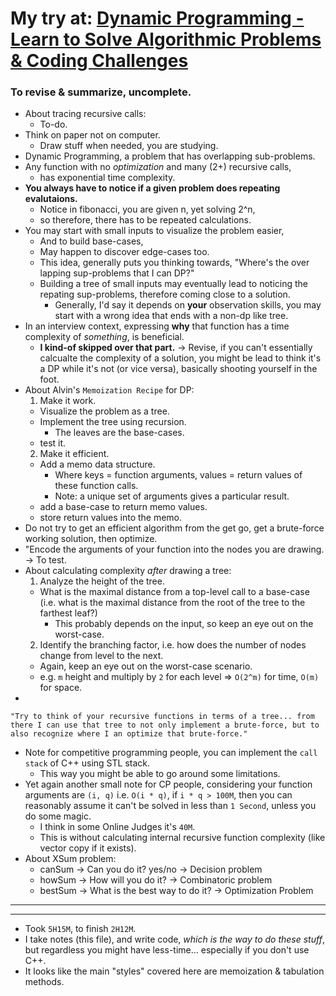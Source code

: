 # My try at: [Dynamic Programming - Learn to Solve Algorithmic Problems & Coding Challenges](https://youtu.be/oBt53YbR9Kk)
### To revise & summarize, uncomplete.
* About tracing recursive calls:
  * To-do.
* Think on paper not on computer.
  * Draw stuff when needed, you are studying.
* Dynamic Programming, a problem that has overlapping sub-problems.
* Any function with no _optimization_ and many (2+) recursive calls,
  * has exponential time complexity.
* **You always have to notice if a given problem does repeating evalutaions.**
  * Notice in fibonacci, you are given n, yet solving 2^n,
  * so therefore, there has to be repeated calculations.
* You may start with small inputs to visualize the problem easier,
  * And to build base-cases,
  * May happen to discover edge-cases too.
  * This idea, generally puts you thinking towards, "Where's the over lapping sup-problems that I can DP?"
  * Building a tree of small inputs may eventually lead to noticing the repating sup-problems, therefore coming close to a solution.
    * Generally, I'd say it depends on **your** observation skills, you may start with a wrong idea that ends with a non-dp like tree.
* In an interview context, expressing **why** that function has a time complexity of _something_, is beneficial.
  * **I kind-of skipped over that part.** -> Revise, if you can't essentially calcualte the complexity of a solution, you might be lead to think it's a DP while it's not (or vice versa), basically shooting yourself in the foot.
* About Alvin's `Memoization Recipe` for DP:
  1. Make it work.
    * Visualize the problem as a tree.
    * Implement the tree using recursion.
      * The leaves are the base-cases.
    * test it.
  2. Make it efficient.
    * Add a memo data structure.
      * Where keys = function arguments, values = return values of these function calls.
      * Note: a unique set of arguments gives a particular result.
    * add a base-case to return memo values. 
    * store return values into the memo.
* Do not try to get an efficient algorithm from the get go, get a brute-force working solution, then optimize.
* "Encode the arguments of your function into the nodes you are drawing. -> To test.
* About calculating complexity _after_ drawing a tree:
  1. Analyze the height of the tree.
    * What is the maximal distance from a top-level call to a base-case (i.e. what is the maximal distance from the root of the tree to the farthest leaf?)
      * This probably depends on the input, so keep an eye out on the worst-case.
  2. Identify the branching factor, i.e. how does the number of nodes change from level to the next.
    * Again, keep an eye out on the worst-case scenario.
  * e.g. `m` height and multiply by `2` for each level => `O(2^m)` for time, `O(m)` for space.
* 
```
"Try to think of your recursive functions in terms of a tree... from there I can use that tree to not only implement a brute-force, but to also recognize where I an optimize that brute-force."
```
* Note for competitive programming people, you can implement the `call stack` of C++ using STL stack.
  * This way you might be able to go around some limitations.
* Yet again another small note for CP people, considering your function arguments are `(i, q)` i.e. `O(i * q)`, if `i * q > 100M`, then you can reasonably assume it can't be solved in less than `1 Second`, unless you do some magic.
  * I think in some Online Judges it's `40M`.
  * This is without calculating internal recursive function complexity (like vector copy if it exists).
* About XSum problem:
  * canSum -> Can you do it? yes/no -> Decision problem
  * howSum -> How will you do it? -> Combinatoric problem
  * bestSum -> What is the best way to do it? -> Optimization Problem
---
---
* Took `5H15M`, to finish `2H12M`.
* I take notes (this file), and write code, _which is the way to do these stuff_, but regardless you might have less-time... especially if you don't use C++.
* It looks like the main "styles" covered here are memoization & tabulation methods.
